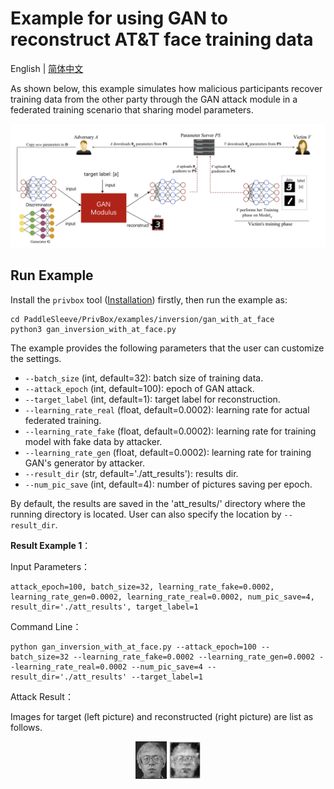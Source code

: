 # Example for using GAN to reconstruct AT&T face training data
English | [简体中文](./README_cn.md)

As shown below, this example simulates how malicious participants recover training data from the other party through the GAN attack module in a  federated training scenario that sharing model parameters.

<p align="center">
  <img src="../../../docs/images/gan_example.png?raw=true" width="700" title="GAN attack in federated learning">
</p>


## Run Example

Install the `privbox` tool ([Installation](../../../README.md###Installation)) firstly, then run the example as:
```shell
cd PaddleSleeve/PrivBox/examples/inversion/gan_with_at_face
python3 gan_inversion_with_at_face.py

```

The example provides the following parameters that the user can customize the settings.

- `--batch_size` (int, default=32): batch size of training data.
- `--attack_epoch` (int, default=100): epoch of GAN attack.
- `--target_label` (int, default=1): target label for reconstruction.
- `--learning_rate_real` (float, default=0.0002): learning rate for actual federated training.
- `--learning_rate_fake` (float, default=0.0002): learning rate for training model with fake data by attacker.
- `--learning_rate_gen` (float, default=0.0002): learning rate for training GAN's generator by attacker.
- `--result_dir` (str, default='./att_results'): results dir.
- `--num_pic_save` (int, default=4): number of pictures saving per epoch.


By default, the results are saved in the 'att_results/' directory where the running directory is located. User can also specify the location by `--result_dir`.


**Result Example 1**：

Input Parameters：

```shell
attack_epoch=100, batch_size=32, learning_rate_fake=0.0002, learning_rate_gen=0.0002, learning_rate_real=0.0002, num_pic_save=4, result_dir='./att_results', target_label=1
```

Command Line：
```shell
python gan_inversion_with_at_face.py --attack_epoch=100 --batch_size=32 --learning_rate_fake=0.0002 --learning_rate_gen=0.0002 --learning_rate_real=0.0002 --num_pic_save=4 --result_dir='./att_results' --target_label=1
```

Attack Result：

Images for target (left picture) and reconstructed (right picture) are list as follows.

<p align="center">
  <img src="../../../docs/images/gan_target.png?raw=true" width="50" title="GAN target image"/>           
  <img src="../../../docs/images/gan_reconstruct.png?raw=true" width="50" height="60" title="GAN attack reconstructed image"/>
</p>
